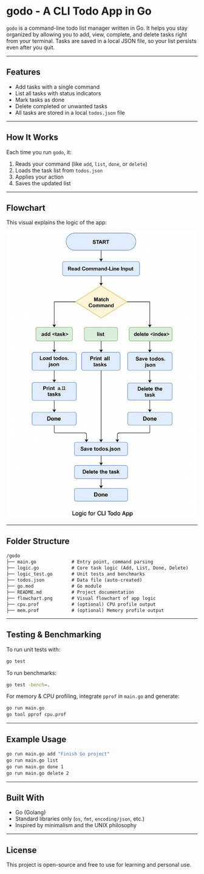 # godo - A CLI Todo App in Go

`godo` is a command-line todo list manager written in Go. It helps you stay organized by allowing you to add, view, complete, and delete tasks right from your terminal. Tasks are saved in a local JSON file, so your list persists even after you quit.

---

## Features

- Add tasks with a single command
- List all tasks with status indicators
- Mark tasks as done
- Delete completed or unwanted tasks
- All tasks are stored in a local `todos.json` file

---

## How It Works

Each time you run `godo`, it:

1. Reads your command (like `add`, `list`, `done`, or `delete`)
2. Loads the task list from `todos.json`
3. Applies your action
4. Saves the updated list

---

## Flowchart

This visual explains the logic of the app:

![CLI Todo Flowchart](flowchart.png)

---

## Folder Structure

```
/godo
├── main.go             # Entry point, command parsing
├── logic.go            # Core task logic (Add, List, Done, Delete)
├── logic_test.go       # Unit tests and benchmarks
├── todos.json          # Data file (auto-created)
├── go.mod              # Go module
├── README.md           # Project documentation
├── flowchart.png       # Visual flowchart of app logic
├── cpu.prof            # (optional) CPU profile output
├── mem.prof            # (optional) Memory profile output
```

---

## Testing & Benchmarking

To run unit tests with:

```bash
go test
```

To run benchmarks:

```bash
go test -bench=.
```

For memory & CPU profiling, integrate `pprof` in `main.go` and generate:

```bash
go run main.go
go tool pprof cpu.prof
```

---

## Example Usage

```bash
go run main.go add "Finish Go project"
go run main.go list
go run main.go done 1
go run main.go delete 2
```

---

## Built With

- Go (Golang)
- Standard libraries only (`os`, `fmt`, `encoding/json`, etc.)
- Inspired by minimalism and the UNIX philosophy

---

## License

This project is open-source and free to use for learning and personal use.